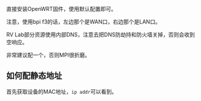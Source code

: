 直接安装OpenWRT固件，使用默认配置即可。

注意，使用bpi f3的话，左边那个是WAN口，右边那个是LAN口。

RV Lab部分资源使用内部DNS，注意去把DNS防劫持和防火墙关掉，否则会收到空响应。

非常建议配一个，否则MPI很折磨。

## 如何配静态地址

首先获取设备的MAC地址，`ip addr`可以看到。